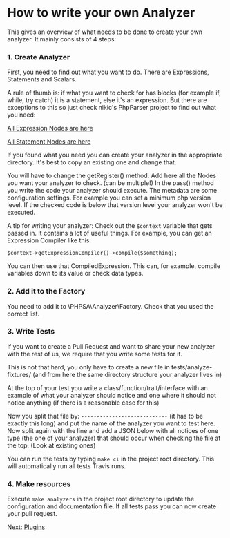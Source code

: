 # How to write your own Analyzer

This gives an overview of what needs to be done to create your own analyzer. It mainly consists of 4 steps:

### 1. Create Analyzer

First, you need to find out what you want to do. There are Expressions, Statements and Scalars. 

A rule of thumb is: if what you want to check for has blocks (for example if, while, try catch) it is a statement, else it's an expression. But there are exceptions to this so just check nikic's PhpParser project to find out what you need:

[All Expression Nodes are here](https://github.com/nikic/PHP-Parser/tree/master/lib/PhpParser/Node/Expr)

[All Statement Nodes are here](https://github.com/nikic/PHP-Parser/tree/master/lib/PhpParser/Node/Stmt)

If you found what you need you can create your analyzer in the appropriate directory. It's best to copy an existing one and change that.

You will have to change the getRegister() method. Add here all the Nodes you want your analyzer to check. (can be multiple!) In the pass() method you write the code your analyzer should execute. The metadata are some configuration settings. For example you can set a minimum php version level. If the checked code is below that version level your analyzer won't be executed.

A tip for writing your analyzer: Check out the `$context` variable that gets passed in. It contains a lot of useful things. For example, you can get an Expression Compiler like this:

`$context->getExpressionCompiler()->compile($something);`

You can then use that CompiledExpression. This can, for example, compile variables down to its value or check data types.

### 2. Add it to the Factory

You need to add it to \PHPSA\Analyzer\Factory. Check that you used the correct list.

### 3. Write Tests

If you want to create a Pull Request and want to share your new analyzer with the rest of us, we require that you write some tests for it.

This is not that hard, you only have to create a new file in tests/analyze-fixtures/ (and from here the same directory structure your analyzer lives in)

At the top of your test you write a class/function/trait/interface with an example of what your analyzer should notice and one where it should not notice anything (if there is a reasonable case for this)

Now you split that file by: `----------------------------` (it has to be exactly this long) and put the name of the analyzer you want to test here. Now split again with the line and add a JSON below with all notices of one type (the one of your analyzer) that should occur when checking the file at the top. (Look at existing ones)

You can run the tests by typing `make ci` in the project root directory. This will automatically run all tests Travis runs.

### 4. Make resources

Execute `make analyzers` in the project root directory to update the configuration and documentation file. If all tests pass you can now create your pull request.

Next: [Plugins](./07_Plugins.md)
